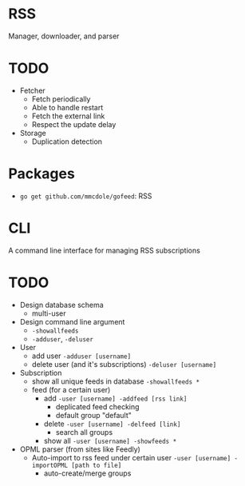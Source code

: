 # RSS 

Manager, downloader, and parser

# TODO

* Fetcher   
    * Fetch periodically
    * Able to handle restart
    * Fetch the external link
    * Respect the update delay
* Storage
    * Duplication detection

# Packages

* `go get github.com/mmcdole/gofeed`: RSS 

# CLI

A command line interface for managing RSS subscriptions

# TODO

* Design database schema
    * multi-user
* Design command line argument 
    * `-showallfeeds`
    * `-adduser`, `-deluser`
* User
    * add user `-adduser [username]`
    * delete user (and it's subscriptions) `-deluser [username]`
* Subscription 
    * show all unique feeds in database `-showallfeeds *`
    * feed (for a certain user)
        * add `-user [username] -addfeed [rss link]`
            * deplicated feed checking
            * default group "default"
        * delete `-user [username] -delfeed [link]`
            * search all groups
        * show all `-user [username] -showfeeds *`
* OPML parser (from sites like Feedly)
    * Auto-import to rss feed under certain user `-user [username] -importOPML [path to file]`
        * auto-create/merge groups